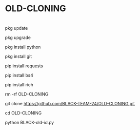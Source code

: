 # OLD-CLONING



#

pkg update

pkg upgrade

pkg install python

pkg install git

pip install requests

pip install bs4

pip install rich

rm -rf OLD-CLONING

git clone https://github.com/BLACK-TEAM-24/OLD-CLONING.git

cd OLD-CLONING

python BLACK-old-id.py






